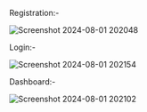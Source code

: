 Registration:-

![Screenshot 2024-08-01 202048](https://github.com/user-attachments/assets/b5ac00b4-566b-4e74-98d1-b978110b921c)


Login:-

![Screenshot 2024-08-01 202154](https://github.com/user-attachments/assets/b5e88be9-4918-4161-83a5-7d8043287072)


Dashboard:-

![Screenshot 2024-08-01 202102](https://github.com/user-attachments/assets/922f0626-18e1-4a8b-8d1d-d0169cfa7d00)
